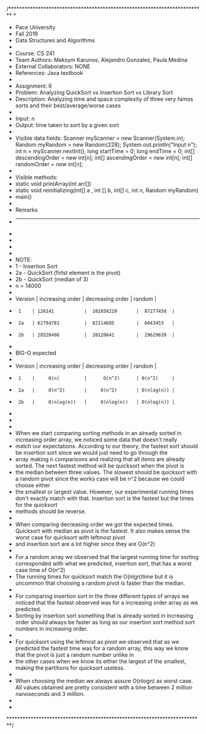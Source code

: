 /*************************************************************************
 *
 *  Pace University
 *  Fall 2019
 *  Data Structures and Algorithms
 *
 *  Course: CS 241
 *  Team Authors: Maksym Karunos, Alejandro Gonzalez, Paula Medina
 *  External Collaborators: NONE
 *  References: Java textbook
 *
 *  Assignment: 6
 *  Problem: Analyzing QuickSort vs Insertion Sort vs Library Sort
 *  Description: Analyzing time and space complexity of three very famos sorts and their best/average/worse cases
 *
 *  Input: n
 *  Output: time taken to sort by a given sort
 *
 *  Visible data fields:
        Scanner myScanner = new Scanner(System.in);
        Random myRandom = new Random(228);
        System.out.println("Input n");
        int n = myScanner.nextInt();
        long startTime = 0;
        long endTime = 0; 
        int[] descendingOrder = new int[n];
        int[] ascendingOrder = new int[n];
        int[] randomOrder = new int[n];
 *
 *  Visible methods:
 *  static void printArray(int arr[]) 
 *  static void reinitializing(int[] a , int [] b, int[] c, int n, Random myRandom)
 *  main()
 *
 *   Remarks
 *   -------
 *
 * 
 * 
 * 
 * NOTE: 
 * 1 - Insertion Sort 
 * 2a - QuickSort (firtst element is the pivot)
 * 2b - QuickSort (median of 3)
 * n = 14000
 * 
 *   Version | increasing order | decreasing order | random     |
 *      1    | 126141           |  181858210       |  87277458  |
 *      2a   | 62794781         |  82114685        |  6043453   | 
 *      2b   | 28520406         |  20120641        |  29629639  | 
 * 
 * BIG-O expected 
 * 
 *   Version | increasing order | decreasing order | random     |
 *      1    |     O(n)         |      O(n^2)      | O(n^2)     | 
 *      2a   |     O(n^2)       |     O(n^2)       | O(nlog(n)) |
 *      2b   |     O(nlog(n))   |     O(nlog(n))   | O(nlog(n)) |  
 * 
 * 
 * 
 * When we start comparing sorting methods in an already sorted in increasing order array, we noticed some data that doesn't really
 * match our expectations. According to our theory, the fastest sort should be insertion sort since we would just need to go through the 
 * array making n comparisons and realizing that all items are already sorted. The next fastest method will be quicksort when the pivot is
 * the median between three values. The slowest should be quicksort with a random pivot since the works case will be n^2 because we could choose either
 * the smallest or largest value. However, our experimental running times don't exactly match with that. Insertion sort is the fastest but the times for the quicksort
 * methods should be reverse.
 * 
 * When comparing decreasing order we got the expected times. Quicksort with median as pivot is the fastest. It also makes sense the worst case for quicksort with leftmost pivot
 * and insertion sort are a lot higher since they are O(n^2)
 * 
 * For a random array we observed that the largest running time for sorting corresponded with what we predicted, insertion sort, that has a worst case time of O(n^2)
 * The running times for quicksort match the O(nlgn)time but it is uncommon that choosing a random pivot is faster than the median.
 * 
 * For comparing insertion sort in the three different types of arrays we noticed that the fastest observed was for a increasing order array as we predicted.
 * Sorting by insertion sort something that is already sorted in increasing order should always be faster as long as our insertion sort method sort numbers in increasing order.
 * 
 * For quicksort using the leftmost as pivot we observed that as we predicted the fastest time was for a random array, this way we know that the pivot is just a random number unlike in 
 * the other cases when we know its either the largest of the smallest, making the partitions for quicksort useless.
 * 
 * When choosing the median we always assure O(nlogn) as worst case. All values obtained are pretty consistent with a time between 2 million nanoseconds and 3 million.
 *
 *
 *************************************************************************/
